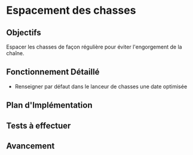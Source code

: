 # Espacement des chasses

## Objectifs
Espacer les chasses de façon régulière pour éviter l'engorgement de la chaîne.

## Fonctionnement Détaillé
- Renseigner par défaut dans le lanceur de chasses une date optimisée

## Plan d'Implémentation

## Tests à effectuer

## Avancement